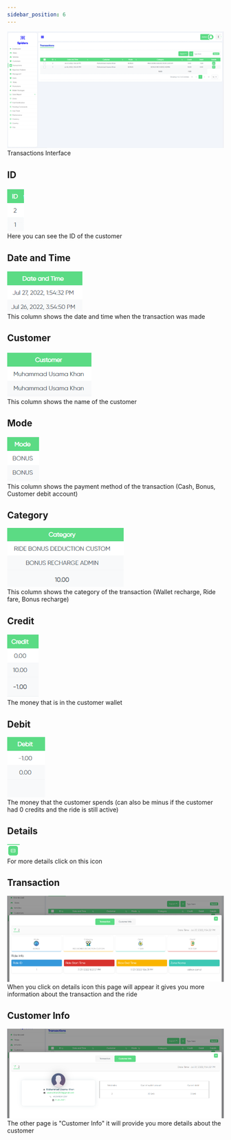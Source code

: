 ```yaml
---
sidebar_position: 6
---
```


<img src='/img/Transactions/transactions1.png'/>
<br/>
Transactions Interface

## ID
<img src='/img/Transactions/transactions3.png'/>
<br/>
Here you can see the ID of the customer

## Date and Time
<img src='/img/Transactions/transactions4.png'/>
<br/>
This column shows the date and time when the transaction was made

## Customer
<img src='/img/Transactions/transactions5.png'/>
<br/>
This column shows the name of the customer


## Mode
<img src='/img/Transactions/transactions7.png'/>
<br/>
This column shows the payment method of the transaction (Cash, Bonus, Customer debit account)

## Category
<img src='/img/Transactions/ransactions8.png'/>
<br/>
This column shows the category of the transaction (Wallet recharge, Ride fare, Bonus recharge)

## Credit
<img src='/img/Transactions/transactions9.png'/>
<br/>
The money that is in the customer wallet

## Debit
<img src='/img/Transactions/transactions10.png'/>
<br/>
The money that the customer spends (can also be minus if the customer had 0 credits and the ride is still active)

## Details
<img src='/img/Transactions/transactions6.png'/>
<br/>
For more details click on this icon

## Transaction
<img src='/img/Transactions/transactions11.png'/>
<br/>
When you click on details icon this page will appear it gives you more information about the transaction and the ride

## Customer Info
<img src='/img/Transactions/transactions12.png'/>
The other page is "Customer Info" it will provide you more details about the customer
